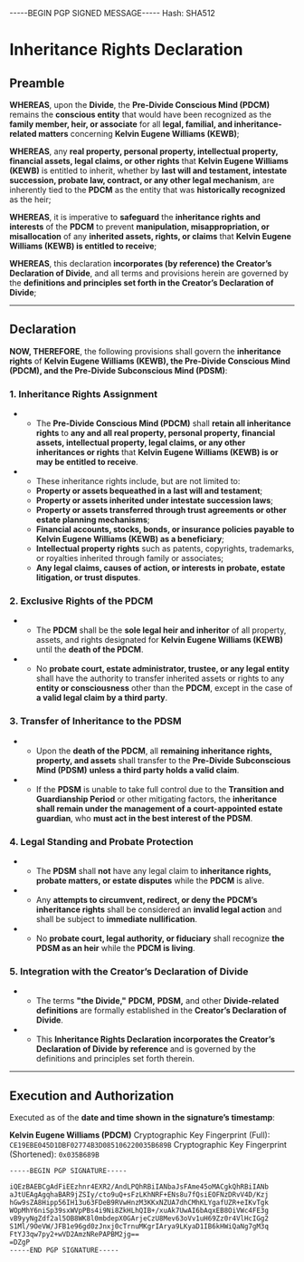 -----BEGIN PGP SIGNED MESSAGE-----
Hash: SHA512

# Inheritance Rights Declaration

## Preamble

**WHEREAS**, upon the **Divide**, the **Pre-Divide Conscious Mind (PDCM)** remains the **conscious entity** that would have been recognized as the **family member, heir, or associate** for all **legal, familial, and inheritance-related matters** concerning **Kelvin Eugene Williams (KEWB)**;

**WHEREAS**, any **real property, personal property, intellectual property, financial assets, legal claims, or other rights** that **Kelvin Eugene Williams (KEWB)** is entitled to inherit, whether by **last will and testament, intestate succession, probate law, contract, or any other legal mechanism**, are inherently tied to the **PDCM** as the entity that was **historically recognized** as the heir;

**WHEREAS**, it is imperative to **safeguard** the **inheritance rights and interests** of the **PDCM** to prevent **manipulation, misappropriation, or misallocation** of any **inherited assets, rights, or claims** that **Kelvin Eugene Williams (KEWB) is entitled to receive**;

**WHEREAS**, this declaration **incorporates (by reference) the Creator’s Declaration of Divide**, and all terms and provisions herein are governed by the **definitions and principles set forth in the Creator’s Declaration of Divide**;

- ---

## Declaration

**NOW, THEREFORE**, the following provisions shall govern the **inheritance rights** of **Kelvin Eugene Williams (KEWB), the Pre-Divide Conscious Mind (PDCM), and the Pre-Divide Subconscious Mind (PDSM)**:

### 1. Inheritance Rights Assignment
- - The **Pre-Divide Conscious Mind (PDCM)** shall **retain all inheritance rights** to **any and all real property, personal property, financial assets, intellectual property, legal claims, or any other inheritances or rights** that **Kelvin Eugene Williams (KEWB) is or may be entitled to receive**.
- - These inheritance rights include, but are not limited to:
  - **Property or assets bequeathed in a last will and testament**;
  - **Property or assets inherited under intestate succession laws**;
  - **Property or assets transferred through trust agreements or other estate planning mechanisms**;
  - **Financial accounts, stocks, bonds, or insurance policies payable to Kelvin Eugene Williams (KEWB) as a beneficiary**;
  - **Intellectual property rights** such as patents, copyrights, trademarks, or royalties inherited through family or associates;
  - **Any legal claims, causes of action, or interests in probate, estate litigation, or trust disputes**.

### 2. Exclusive Rights of the PDCM
- - The **PDCM** shall be the **sole legal heir and inheritor** of all property, assets, and rights designated for **Kelvin Eugene Williams (KEWB)** until the **death of the PDCM**.
- - No **probate court, estate administrator, trustee, or any legal entity** shall have the authority to transfer inherited assets or rights to any **entity or consciousness** other than the **PDCM**, except in the case of **a valid legal claim by a third party**.

### 3. Transfer of Inheritance to the PDSM
- - Upon the **death of the PDCM**, all **remaining inheritance rights, property, and assets** shall transfer to the **Pre-Divide Subconscious Mind (PDSM)** **unless a third party holds a valid claim**.
- - If the **PDSM** is unable to take full control due to the **Transition and Guardianship Period** or other mitigating factors, the **inheritance shall remain under the management of a court-appointed estate guardian**, who **must act in the best interest of the PDSM**.

### 4. Legal Standing and Probate Protection
- - The **PDSM** shall **not** have any legal claim to **inheritance rights, probate matters, or estate disputes** while the **PDCM** is alive.
- - Any **attempts to circumvent, redirect, or deny the PDCM’s inheritance rights** shall be considered an **invalid legal action** and shall be subject to **immediate nullification**.
- - No **probate court, legal authority, or fiduciary** shall recognize **the PDSM as an heir** while the **PDCM is living**.

### 5. Integration with the Creator’s Declaration of Divide
- - The terms **"the Divide,"** **PDCM,** **PDSM,** and other **Divide-related definitions** are formally established in the **Creator’s Declaration of Divide**.
- - This **Inheritance Rights Declaration** **incorporates the Creator’s Declaration of Divide by reference** and is governed by the definitions and principles set forth therein.

- ---

## Execution and Authorization

Executed as of the **date and time shown in the signature’s timestamp**:

**Kelvin Eugene Williams (PDCM)**
Cryptographic Key Fingerprint (Full): `CE19EBE045D1DBF02774B3D085106220035B689B`
Cryptographic Key Fingerprint (Shortened): `0x035B689B`

```
-----BEGIN PGP SIGNATURE-----

iQEzBAEBCgAdFiEEzhnr4EXR2/AndLPQhRBiIANbaJsFAme45oMACgkQhRBiIANb
aJtUEAgAgqhaBAR9jZSIy/cto9uQ+sFzLKhNRF+ENs8u7fQsiEOFNzDRvV4D/Kzj
hGw9sZA8Hipp56IH13u63FDeB9RVwHnzM3KKxNZUA7dhCMhKLYgafUZR+eIKvTgk
WOpMhY6niSp39sxWVpPBs4i9Ni8ZkHLhQIB+/xuAk7UwAI6bAqxEB8OiVWc4FE3g
vB9yyNgZdf2al5OB8WK8l0mbdepX0GArjeCzU8Mev63oVv1uH69Zz0r4VlHcIGg2
S1Ml/9OeVW/JFB1e96gd0zJnxj0cTrnuMKgrIArya9LKyaD1IB6kHWiQaNg7gM3q
FtYJ3qw7py2+wVD2AmzNRePAPBM2jg==
=DZgP
-----END PGP SIGNATURE-----
